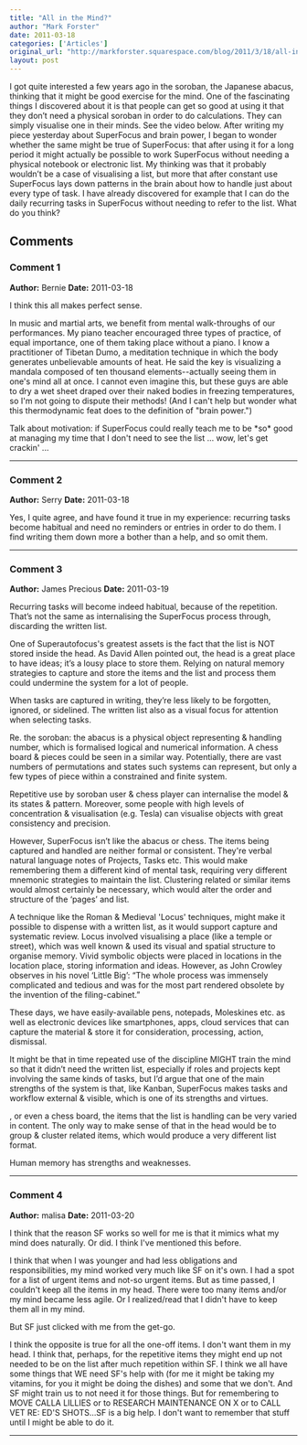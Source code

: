 ```yaml
---
title: "All in the Mind?"
author: "Mark Forster"
date: 2011-03-18
categories: ['Articles']
original_url: "http://markforster.squarespace.com/blog/2011/3/18/all-in-the-mind.html"
layout: post
---
```


I got quite interested a few years ago in the soroban, the Japanese abacus, thinking that it might be good exercise for the mind. One of the fascinating things I discovered about it is that people can get so good at using it that they don’t need a physical soroban in order to do calculations. They can simply visualise one in their minds. See the video below.
After writing my piece yesterday about SuperFocus and brain power, I began to wonder whether the same might be true of SuperFocus: that after using it for a long period it might actually be possible to work SuperFocus without needing a physical notebook or electronic list. My thinking was that it probably wouldn’t be a case of visualising a list, but more that after constant use SuperFocus lays down patterns in the brain about how to handle just about every type of task. I have already discovered for example that I can do the daily recurring tasks in SuperFocus without needing to refer to the list.
What do you think?

## Comments

### Comment 1
**Author:** Bernie
**Date:** 2011-03-18

I think this all makes perfect sense.  
  
In music and martial arts, we benefit from mental walk-throughs of our performances. My piano teacher encouraged three types of practice, of equal importance, one of them taking place without a piano. I know a practitioner of Tibetan Dumo, a meditation technique in which the body generates unbelievable amounts of heat. He said the key is visualizing a mandala composed of ten thousand elements--actually seeing them in one's mind all at once. I cannot even imagine this, but these guys are able to dry a wet sheet draped over their naked bodies in freezing temperatures, so I'm not going to dispute their methods! (And I can't help but wonder what this thermodynamic feat does to the definition of "brain power.")  
  
Talk about motivation: if SuperFocus could really teach me to be \*so\* good at managing my time that I don't need to see the list ... wow, let's get crackin' ...

---

### Comment 2
**Author:** Serry
**Date:** 2011-03-18

Yes, I quite agree, and have found it true in my experience: recurring tasks become habitual and need no reminders or entries in order to do them. I find writing them down more a bother than a help, and so omit them.

---

### Comment 3
**Author:** James Precious
**Date:** 2011-03-19

Recurring tasks will become indeed habitual, because of the repetition. That’s not the same as internalising the SuperFocus process through, discarding the written list.  
  
One of Superautofocus's greatest assets is the fact that the list is NOT stored inside the head. As David Allen pointed out, the head is a great place to have ideas; it’s a lousy place to store them. Relying on natural memory strategies to capture and store the items and the list and process them could undermine the system for a lot of people.  
  
When tasks are captured in writing, they’re less likely to be forgotten, ignored, or sidelined. The written list also as a visual focus for attention when selecting tasks.  
  
Re. the soroban: the abacus is a physical object representing & handling number, which is formalised logical and numerical information. A chess board & pieces could be seen in a similar way. Potentially, there are vast numbers of permutations and states such systems can represent, but only a few types of piece within a constrained and finite system.  
  
Repetitive use by soroban user & chess player can internalise the model & its states & pattern. Moreover, some people with high levels of concentration & visualisation (e.g. Tesla) can visualise objects with great consistency and precision.  
  
However, SuperFocus isn’t like the abacus or chess. The items being captured and handled are neither formal or consistent. They're verbal natural language notes of Projects, Tasks etc. This would make remembering them a different kind of mental task, requiring very different mnemonic strategies to maintain the list. Clustering related or similar items would almost certainly be necessary, which would alter the order and structure of the ‘pages’ and list.  
  
A technique like the Roman & Medieval 'Locus' techniques, might make it possible to dispense with a written list, as it would support capture and systematic review. Locus involved visualising a place (like a temple or street), which was well known & used its visual and spatial structure to organise memory. Vivid symbolic objects were placed in locations in the location place, storing information and ideas. However, as John Crowley observes in his novel ‘Little Big’: “The whole process was immensely complicated and tedious and was for the most part rendered obsolete by the invention of the filing-cabinet.”  
  
These days, we have easily-available pens, notepads, Moleskines etc. as well as electronic devices like smartphones, apps, cloud services that can capture the material & store it for consideration, processing, action, dismissal.  
  
It might be that in time repeated use of the discipline MIGHT train the mind so that it didn’t need the written list, especially if roles and projects kept involving the same kinds of tasks, but I’d argue that one of the main strengths of the system is that, like Kanban, SuperFocus makes tasks and workflow external & visible, which is one of its strengths and virtues.  
  
  
  
, or even a chess board, the items that the list is handling can be very varied in content. The only way to make sense of that in the head would be to group & cluster related items, which would produce a very different list format.  
  
  
  
Human memory has strengths and weaknesses.

---

### Comment 4
**Author:** malisa
**Date:** 2011-03-20

I think that the reason SF works so well for me is that it mimics what my mind does naturally. Or did. I think I've mentioned this before.   
  
I think that when I was younger and had less obligations and responsibilities, my mind worked very much like SF on it's own. I had a spot for a list of urgent items and not-so urgent items. But as time passed, I couldn't keep all the items in my head. There were too many items and/or my mind became less agile. Or I realized/read that I didn't have to keep them all in my mind.   
  
But SF just clicked with me from the get-go.   
  
I think the opposite is true for all the one-off items. I don't want them in my head. I think that, perhaps, for the repetitive items they might end up not needed to be on the list after much repetition within SF. I think we all have some things that WE need SF's help with (for me it might be taking my vitamins, for you it might be doing the dishes) and some that we don't. And SF might train us to not need it for those things. But for remembering to MOVE CALLA LILLIES or to RESEARCH MAINTENANCE ON X or to CALL VET RE: ED'S SHOTS...SF is a big help. I don't want to remember that stuff until I might be able to do it.

---
